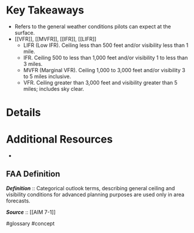 # Key Takeaways
- Refers to the general weather conditions pilots can expect at the surface.
- [[VFR]], [[MVFR]], [[IFR]], [[LIFR]]
	- LIFR (Low IFR). Ceiling less than 500 feet and/or visibility less than 1 mile.
	- IFR. Ceiling 500 to less than 1,000 feet and/or visibility 1 to less than 3 miles.
	- MVFR (Marginal VFR). Ceiling 1,000 to 3,000 feet and/or visibility 3 to 5 miles inclusive.
	- VFR. Ceiling greater than 3,000 feet and visibility greater than 5 miles; includes sky clear.

# Details

# Additional Resources
- 

## FAA Definition
***Definition***    :: Categorical outlook terms, describing general ceiling and visibility conditions for advanced planning purposes are used only in area forecasts.

***Source***         :: [[AIM 7-1]]

#glossary #concept